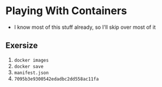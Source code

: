 # Playing With Containers


- I know most of this stuff already, so I'll skip over most of it

## Exersize
1. `docker images`
2. `docker save`
3. `manifest.json`
4. `7095b3e9300542edadbc2dd558ac11fa`
